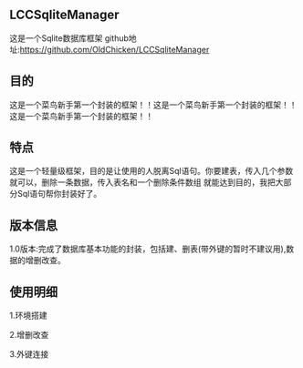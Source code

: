 ## LCCSqliteManager
这是一个Sqlite数据库框架
github地址:https://github.com/OldChicken/LCCSqliteManager

## 目的
这是一个菜鸟新手第一个封装的框架！！这是一个菜鸟新手第一个封装的框架！！这是一个菜鸟新手第一个封装的框架！！

## 特点
这是一个轻量级框架，目的是让使用的人脱离Sql语句。你要建表，传入几个参数就可以，删除一条数据，传入表名和一个删除条件数组
就能达到目的，我把大部分Sql语句帮你封装好了。

## 版本信息
1.0版本:完成了数据库基本功能的封装，包括建、删表(带外键的暂时不建议用),数据的增删改查。

## 使用明细
1.环境搭建

2.增删改查

3.外键连接


